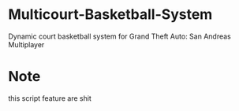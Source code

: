 # Multicourt-Basketball-System
Dynamic court basketball system for Grand Theft Auto: San Andreas Multiplayer

# Note
this script feature are shit
